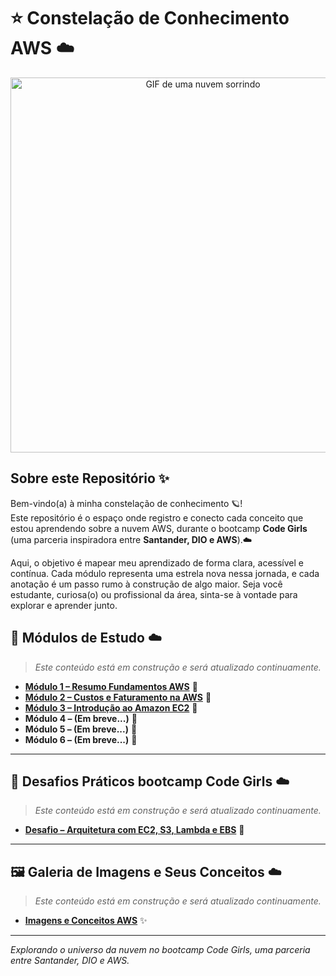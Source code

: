# ⭐ Constelação de Conhecimento AWS ☁️

<p align="center">
  <img src="https://media.giphy.com/media/l378b9LcC3cclsY2A/giphy.gif" alt="GIF de uma nuvem sorrindo" width="600"/>
</p>

## Sobre este Repositório ✨

Bem-vindo(a) à minha constelação de conhecimento 🪐!  
Este repositório é o espaço onde registro e conecto cada conceito que estou aprendendo sobre a nuvem AWS, durante o bootcamp **Code Girls** (uma parceria inspiradora entre **Santander, DIO e AWS**).☁️

Aqui, o objetivo é mapear meu aprendizado de forma clara, acessível e contínua. Cada módulo representa uma estrela nova nessa jornada, e cada anotação é um passo rumo à construção de algo maior. Seja você estudante, curiosa(o) ou profissional da área, sinta-se à vontade para explorar e aprender junto.

## 🌌 Módulos de Estudo ☁️
> *Este conteúdo está em construção e será atualizado continuamente.*

- [**Módulo 1 – Resumo Fundamentos AWS**](https://github.com/R4i5and0/bootcamp-aws-dio-code-girl/blob/main/aws/M%C3%B3dulo%201%20-%20Resumo%20Fundamentos%20AWS.md) 🌟  
- [**Módulo 2 – Custos e Faturamento na AWS**](https://github.com/R4i5and0/bootcamp-aws-dio-code-girl/blob/main/aws/M%C3%B3dulo%202%20-%20Custos%20e%20Faturamento.md) 🌙  
- [**Módulo 3 – Introdução ao Amazon EC2**](https://github.com/R4i5and0/bootcamp-aws-dio-code-girl/blob/55580e61184554b6147eb2e1567c424d7052d3c5/aws/M%C3%B3dulo%203%20-%20Introdu%C3%A7%C3%A3o%20ao%20Amazon%20EC2.md) 🌟  
- **Módulo 4 – (Em breve...)** 🌙  
- **Módulo 5 – (Em breve...)** 🌟  
- **Módulo 6 – (Em breve...)** 🌙  

---

## 🚀 Desafios Práticos bootcamp Code Girls ☁️
> *Este conteúdo está em construção e será atualizado continuamente.*

- [**Desafio – Arquitetura com EC2, S3, Lambda e EBS**](https://github.com/R4i5and0/bootcamp-aws-dio-code-girl/blob/main/desafio/Desafio%20-%20EC2.md) 🌟

---

## 🖼️ Galeria de Imagens e Seus Conceitos ☁️
> *Este conteúdo está em construção e será atualizado continuamente.*

- [**Imagens e Conceitos AWS**](https://github.com/R4i5and0/bootcamp-aws-dio-code-girl/blob/main/aws/img-e-conceitos.md) ✨

---

*Explorando o universo da nuvem no bootcamp Code Girls, uma parceria entre Santander, DIO e AWS.*
